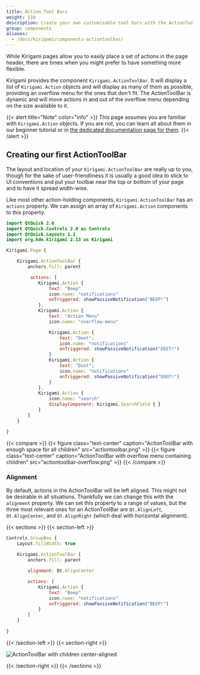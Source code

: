 ```yaml
---
title: Action Tool Bars
weight: 110
description: Create your own customisable tool bars with the ActionToolBar component
group: components
aliases:
  - /docs/kirigami/components-actiontoolbar/
---
```


While Kirigami pages allow you to easily place a set of actions in the page header, there are times when you might prefer to have something more flexible.

Kirigami provides the component `Kirigami.ActionToolBar`. It will display a list of `Kirigami.Action` objects and will display as many of them as possible, providing an overflow menu for the ones that don't fit. The ActionToolBar is dynamic and will move actions in and out of the overflow menu depending on the size available to it.

{{< alert title="Note" color="info" >}}
This page assumes you are familiar with `Kirigami.Action` objects. If you are not, you can learn all about them in our beginner tutorial or in [the dedicated documentation page for them](../components-actions/).
{{< /alert >}}

## Creating our first ActionToolBar

The layout and location of your `Kirigami.ActionToolBar` are really up to you, though for the sake of user-friendliness it is usually a good idea to stick to UI conventions and put your toolbar near the top or bottom of your page and to have it spread width-wise. 

Like most other action-holding components, `Kirigami.ActionToolBar` has an `actions` property. We can assign an array of `Kirigami.Action` components to this property.

```qml
import QtQuick 2.6
import QtQuick.Controls 2.0 as Controls
import QtQuick.Layouts 1.2
import org.kde.kirigami 2.13 as Kirigami

Kirigami.Page {

    Kirigami.ActionToolBar {
        anchors.fill: parent

         actions: [
            Kirigami.Action { 
                text: "Beep" 
                icon.name: "notifications" 
                onTriggered: showPassiveNotification("BEEP!") 
            },
            Kirigami.Action { 
                text: "Action Menu" 
                icon.name: "overflow-menu"

                Kirigami.Action { 
                    text: "Deet"; 
                    icon.name: "notifications" 
                    onTriggered: showPassiveNotification("DEET!") 
                }
                Kirigami.Action { 
                    text: "Doot"; 
                    icon.name: "notifications" 
                    onTriggered: showPassiveNotification("DOOT!") 
                }
            },
            Kirigami.Action {
                icon.name: "search"
                displayComponent: Kirigami.SearchField { }
            }
        ]
    }

}
```

{{< compare >}}
{{< figure class="text-center" caption="ActionToolBar with enough space for all children" src="actiontoolbar.png" >}}
{{< figure class="text-center" caption="ActionToolBar with overflow menu containing children" src="actiontoolbar-overflow.png" >}}
{{< /compare >}}

### Alignment

By default, actions in the ActionToolBar will be left aligned. This might not be desirable in all situations. Thankfully we can change this with the `alignment` property. We can set this property to a range of values, but the three most relevant ones for an ActionToolBar are `Qt.AlignLeft`, `Qt.AlignCenter`, and `Qt.AlignRight` (which deal with horizontal alignment).

{{< sections >}}
{{< section-left >}}

```qml
Controls.GroupBox {
    Layout.fillWidth: true
        
    Kirigami.ActionToolBar {
        anchors.fill: parent

        alignment: Qt.AlignCenter

        actions: [
            Kirigami.Action { 
                text: "Beep" 
                icon.name: "notifications" 
                onTriggered: showPassiveNotification("BEEP!") 
            }
        ]
    }
    
}
```

{{< /section-left >}}
{{< section-right >}}

![ActionToolBar with children center-aligned](/docs/use/kirigami/components-actiontoolbar/actiontoolbar-alignment.png)

{{< /section-right >}}
{{< /sections >}}
